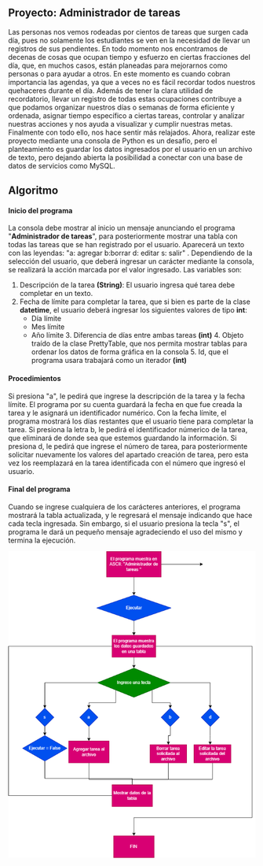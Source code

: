
## Proyecto: Administrador de tareas
Las personas nos vemos rodeadas por cientos de tareas que surgen cada día, pues no solamente los estudiantes se ven en la necesidad de llevar un registros de sus pendientes. En todo momento nos encontramos de decenas de cosas que ocupan tiempo y esfuerzo en ciertas fracciones del día, que, en muchos casos, están planeadas para mejorarnos como personas o para ayudar a otros.
En este momento es cuando cobran importancia las agendas, ya que a veces no es fácil recordar todos nuestros quehaceres durante el día. Además de tener la clara utilidad de recordatorio, llevar un registro de todas estas ocupaciones contribuye a que podamos organizar nuestros días o semanas de forma eficiente y ordenada, asignar tiempo específico a ciertas tareas, controlar y analizar nuestras acciones y nos ayuda a visualizar y cumplir nuestras metas. Finalmente con todo ello, nos hace sentir más relajados.
Ahora, realizar este proyecto mediante una consola de Python es un desafío, pero el planteamiento es guardar los datos ingresados por el usuario en un archivo de texto, pero dejando abierta la posibilidad a conectar con una base de datos de servicios como MySQL.

## Algoritmo
#### Inicio del programa
La consola debe mostrar al inicio un mensaje anunciando el programa "**Administrador de tareas**", para posteriormente mostrar una tabla con todas las tareas que se han registrado por el usuario. Aparecerá un texto con las leyendas: "a: agregar	b:borrar d: editar s: salir" . Dependiendo de la selección del usuario, que deberá ingresar un carácter mediante la consola, se realizará la acción marcada por el valor ingresado. 
Las variables son:

 1. Descripción de la tarea **(String)**: El usuario ingresa qué tarea debe completar en un texto.
 2.  Fecha de límite para completar la tarea, que si bien es parte de la clase **datetime**, el usuario deberá ingresar los siguientes valores de tipo **int**:
	 - Día límite
	 - Mes límite
	 - Año límite
	3. Diferencia de días entre ambas tareas **(int)**
	4. Objeto traído de la clase PrettyTable, que nos permita mostrar tablas para ordenar los datos de forma gráfica en la consola 
	5. Id, que el programa usara trabajará como un iterador **(int)**
	 
#### Procedimientos
Si presiona "a", le pedirá que ingrese la descripción de la tarea y la fecha límite. El programa por su cuenta guardará la fecha en que fue creada la tarea y le asignará un identificador numérico. Con la fecha límite, el programa mostrará los días restantes que el usuario tiene para completar la tarea.
Si presiona la letra b, le pedirá el identificador númerico de la tarea, que eliminará de donde sea que estemos guardando la información.
Si presiona d, le pedirá que ingrese el número de tarea, para posteriormente solicitar nuevamente los valores del apartado creación de tarea, pero esta vez los reemplazará en la tarea identificada con el número que ingresó el usuario.
#### Final del programa
Cuando se ingrese cualquiera de los carácteres anteriores, el programa mostrará la tabla actualizada, y le regresará el mensaje indicando que hace cada tecla ingresada. 
Sin embargo, si el usuario presiona la tecla "s", el programa le dará un pequeño mensaje agradeciendo el uso del mismo y termina la ejecución.

![algoritmo](algoritmo.png)
